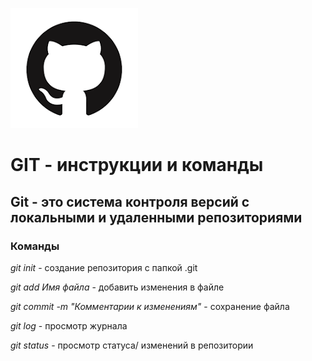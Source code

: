 [![logo](github.png)](https://github.com/) 
# GIT - инструкции и команды

## Git - это система контроля версий с локальными и удаленными репозиториями

### Команды

*git init* - создание репозитория с папкой .git

*git add Имя файла* - добавить изменения в файле

*git commit -m "Комментарии к изменениям"* - сохранение файла

*git log* - просмотр журнала

*git status* - просмотр статуса/ изменений в репозитории



